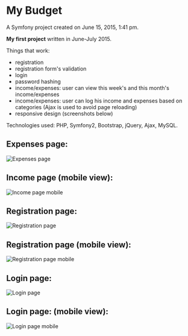 My Budget
===============

A Symfony project created on June 15, 2015, 1:41 pm.

**My first project** written in June-July 2015.

Things that work:
* registration
* registration form's validation
* login
* password hashing
* income/expenses: user can view this week's and this month's income/expenses
* income/expenses: user can log his income and expenses based on categories (Ajax is used to avoid page reloading)
* responsive design (screenshots below)

Technologies used: PHP, Symfony2, Bootstrap, jQuery, Ajax, MySQL.

Expenses page:
------------------
![Expenses page](/ReadmeImages/expenses.PNG)

Income page (mobile view):
------------------
![Income page mobile](/ReadmeImages/incomeMobile.PNG)

Registration page:
------------------
![Registration page](/ReadmeImages/register.PNG)

Registration page (mobile view):
------------------
![Registration page mobile](/ReadmeImages/registerMobile.PNG)

Login page:
------------------
![Login page](/ReadmeImages/login.PNG)

Login page: (mobile view):
------------------
![Login page mobile](/ReadmeImages/loginMobile.PNG)
